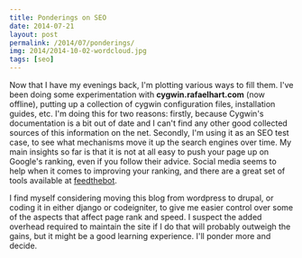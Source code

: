 ```yaml
---
title: Ponderings on SEO
date: 2014-07-21
layout: post
permalink: /2014/07/ponderings/
img: 2014/2014-10-02-wordcloud.jpg
tags: [seo]
---
```


Now that I have my evenings back, I'm plotting various ways to fill them. I've been doing some experimentation with **cygwin.rafaelhart.com** (now offline), putting up a collection of cygwin configuration files, installation guides, etc. I'm doing this for two reasons: firstly, because Cygwin's documentation is a bit out of date and I can't find any other good collected sources of this information on the net. Secondly, I'm using it as an SEO test case, to see what mechanisms move it up the search engines over time. My main insights so far is that it is not at all easy to push your page up on Google's ranking, even if you follow their advice. Social media seems to help when it comes to improving your ranking, and there are a great set of tools available at [feedthebot](http://www.feedthebot.com).

I find myself considering moving this blog from wordpress to drupal, or coding it in either django or codeigniter, to give me easier control over some of the aspects that affect page rank and speed. I suspect the added overhead required to maintain the site if I do that will probably outweigh the gains, but it might be a good learning experience. I'll ponder more and decide.